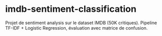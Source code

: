 # imdb-sentiment-classification
Projet de sentiment analysis sur le dataset IMDB (50K critiques). Pipeline TF-IDF + Logistic Regression, évaluation avec matrice de confusion.
